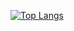 [![Top Langs](https://github-readme-stats.vercel.app/api/top-langs/?username=Vinicius-ufsc&count_private=true&layout=compact)](https://github.com/Vinicius-ufsc/github-readme-stats)
